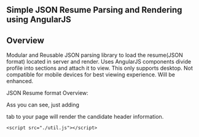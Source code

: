 ## Simple JSON Resume Parsing and Rendering using AngularJS

## Overview

Modular and Reusable JSON parsing library to load the resume(JSON format) located in server and render.
Uses AngularJS components divide profile into sections and attach it to view. This only supports desktop. Not compatible for mobile devices for best viewing experience. Will be enhanced.

JSON Resume format Overview:



<link rel="stylesheet" href="./style.css">
<script src="https://ajax.googleapis.com/ajax/libs/angularjs/1.6.4/angular.min.js"></script>





Ass you can see, just adding <summary> tab to your page will render the candidate header information.

<summary> </summary>


<script src="./parse.js"></script>
	<script src="./util.js"></script>
	    




